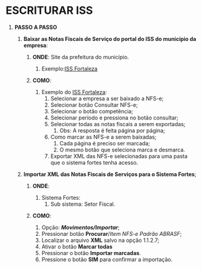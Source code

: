 # ESCRITURAR ISS

1. **PASSO A PASSO**
   1. **Baixar as Notas Fiscais de Serviço do portal do ISS do município da empresa**:
      1. **ONDE**: Site da prefeitura do município.
         1. Exemplo:[ISS Fortaleza](https://iss.fortaleza.ce.gov.br/grpfor/login.seam?cid=549225)

      2. **COMO**:
         1. Exemplo do [ISS Fortaleza](https://iss.fortaleza.ce.gov.br/grpfor/login.seam?cid=549225):
            1. Selecionar a empresa a ser baixado a NFS-e;
            2. Selecionar botão Consultar NFS-e;
            3. Selecionar o botão competência;
            4. Selecionar período e pressiona no botão consultar;
            5. Selecionar todas as notas fiscais a serem exportadas;
               1. Obs: A resposta é feita página por página;
            6. Como marcar as NFS-e a serem baixadas;
               1. Cada página é preciso ser marcada;
               2. O mesmo botão que seleciona marca e desmarca.
            7. Exportar XML das NFS-e selecionadas para uma pasta que o sistema fortes tenha acesso.

   2. **Importar XML das Notas Fiscais de Serviços para o Sistema Fortes**;
      1. **ONDE**:
         1. Sistema Fortes:
            1. Sub sistema: Setor Fiscal.

      2. **COMO**:
         1. Opção: **_Movimentos/Importar_**;  
         2. Pressionar botão **Procurar**/_Item NFS-e Padrão ABRASF_;
         3. Localizar o arquivo **XML** salvo na opção 1.1.2.7;
         4. Ativar o botão **Marcar todas**
         5. Pressionar o botão **Importar marcadas**.
         6. Pressione o botão **SIM** para confirmar a importação.
